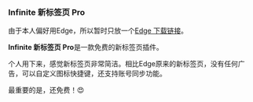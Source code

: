 ### Infinite 新标签页 Pro

由于本人偏好用Edge，所以暂时只放一个[Edge 下载链接](https://microsoftedge.microsoft.com/addons/detail/infinity-%E6%96%B0%E6%A0%87%E7%AD%BE%E9%A1%B5-pro/hajlmbnnniemimmaehcefkamdadpjlfa?hl=zh-CN)。

**Infinite 新标签页 Pro**是一款免费的新标签页插件。

个人用下来，感觉新标签页非常简洁。相比Edge原来的新标签页，没有任何广告，可以自定义图标快捷键，还支持账号同步功能。

最重要的是，还免费！:heart_eyes:
